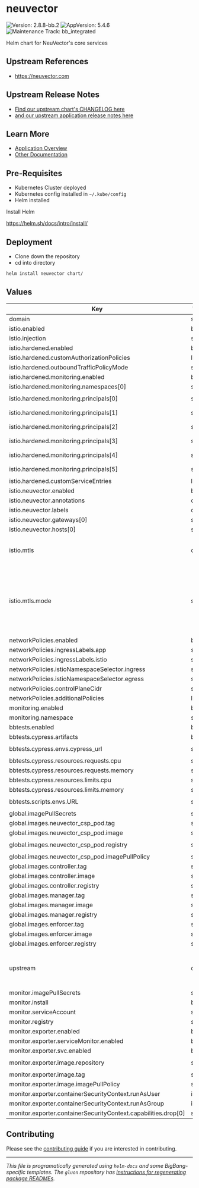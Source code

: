 <!-- Warning: Do not manually edit this file. See notes on gluon + helm-docs at the end of this file for more information. -->
# neuvector

![Version: 2.8.8-bb.2](https://img.shields.io/badge/Version-2.8.8--bb.2-informational?style=flat-square) ![AppVersion: 5.4.6](https://img.shields.io/badge/AppVersion-5.4.6-informational?style=flat-square) ![Maintenance Track: bb_integrated](https://img.shields.io/badge/Maintenance_Track-bb_integrated-green?style=flat-square)

Helm chart for NeuVector's core services

## Upstream References

- <https://neuvector.com>

## Upstream Release Notes

- [Find our upstream chart's CHANGELOG here](https://repo1.dso.mil/big-bang/product/packages/neuvector/-/blob/main/CHANGELOG.md?ref_type=heads)
- [and our upstream application release notes here](https://github.com/neuvector/neuvector/releases)

## Learn More

- [Application Overview](docs/overview.md)
- [Other Documentation](docs/)

## Pre-Requisites

- Kubernetes Cluster deployed
- Kubernetes config installed in `~/.kube/config`
- Helm installed

Install Helm

<https://helm.sh/docs/intro/install/>

## Deployment

- Clone down the repository
- cd into directory

```bash
helm install neuvector chart/
```

## Values

| Key | Type | Default | Description |
|-----|------|---------|-------------|
| domain | string | `"dev.bigbang.mil"` |  |
| istio.enabled | bool | `false` |  |
| istio.injection | string | `"enabled"` |  |
| istio.hardened.enabled | bool | `false` |  |
| istio.hardened.customAuthorizationPolicies | list | `[]` |  |
| istio.hardened.outboundTrafficPolicyMode | string | `"REGISTRY_ONLY"` |  |
| istio.hardened.monitoring.enabled | bool | `true` |  |
| istio.hardened.monitoring.namespaces[0] | string | `"monitoring"` |  |
| istio.hardened.monitoring.principals[0] | string | `"cluster.local/ns/monitoring/sa/monitoring-grafana"` |  |
| istio.hardened.monitoring.principals[1] | string | `"cluster.local/ns/monitoring/sa/monitoring-monitoring-kube-alertmanager"` |  |
| istio.hardened.monitoring.principals[2] | string | `"cluster.local/ns/monitoring/sa/monitoring-monitoring-kube-operator"` |  |
| istio.hardened.monitoring.principals[3] | string | `"cluster.local/ns/monitoring/sa/monitoring-monitoring-kube-prometheus"` |  |
| istio.hardened.monitoring.principals[4] | string | `"cluster.local/ns/monitoring/sa/monitoring-monitoring-kube-state-metrics"` |  |
| istio.hardened.monitoring.principals[5] | string | `"cluster.local/ns/monitoring/sa/monitoring-monitoring-prometheus-node-exporter"` |  |
| istio.hardened.customServiceEntries | list | `[]` |  |
| istio.neuvector.enabled | bool | `true` |  |
| istio.neuvector.annotations | object | `{}` |  |
| istio.neuvector.labels | object | `{}` |  |
| istio.neuvector.gateways[0] | string | `"istio-system/main"` |  |
| istio.neuvector.hosts[0] | string | `"neuvector.{{ .Values.domain }}"` |  |
| istio.mtls | object | `{"mode":"STRICT"}` | Default neuvector peer authentication |
| istio.mtls.mode | string | `"STRICT"` | STRICT = Allow only mutual TLS traffic, PERMISSIVE = Allow both plain text and mutual TLS traffic |
| networkPolicies.enabled | bool | `false` |  |
| networkPolicies.ingressLabels.app | string | `"public-ingressgateway"` |  |
| networkPolicies.ingressLabels.istio | string | `"ingressgateway"` |  |
| networkPolicies.istioNamespaceSelector.ingress | string | `"istio-gateway"` |  |
| networkPolicies.istioNamespaceSelector.egress | string | `"istio-gateway"` |  |
| networkPolicies.controlPlaneCidr | string | `"0.0.0.0/0"` |  |
| networkPolicies.additionalPolicies | list | `[]` |  |
| monitoring.enabled | bool | `false` |  |
| monitoring.namespace | string | `"monitoring"` |  |
| bbtests.enabled | bool | `false` |  |
| bbtests.cypress.artifacts | bool | `true` |  |
| bbtests.cypress.envs.cypress_url | string | `"http://neuvector-service-webui.{{ .Release.Namespace }}.svc.cluster.local:8443"` |  |
| bbtests.cypress.resources.requests.cpu | string | `"2"` |  |
| bbtests.cypress.resources.requests.memory | string | `"4Gi"` |  |
| bbtests.cypress.resources.limits.cpu | string | `"2"` |  |
| bbtests.cypress.resources.limits.memory | string | `"4Gi"` |  |
| bbtests.scripts.envs.URL | string | `"http://neuvector-service-webui.{{ .Release.Namespace }}.svc.cluster.local:8443"` |  |
| global.imagePullSecrets | string | `nil` |  |
| global.images.neuvector_csp_pod.tag | string | `"latest"` |  |
| global.images.neuvector_csp_pod.image | string | `"neuvector-billing-azure-by-suse-llc"` |  |
| global.images.neuvector_csp_pod.registry | string | `"registry.suse.de/suse/sle-15-sp5/update/pubclouds/images"` |  |
| global.images.neuvector_csp_pod.imagePullPolicy | string | `"Always"` |  |
| global.images.controller.tag | string | `"5.4.3"` |  |
| global.images.controller.image | string | `"controller"` |  |
| global.images.controller.registry | string | `"registry1.dso.mil/ironbank/neuvector/neuvector"` |  |
| global.images.manager.tag | string | `"5.4.3"` |  |
| global.images.manager.image | string | `"manager"` |  |
| global.images.manager.registry | string | `"registry1.dso.mil/ironbank/neuvector/neuvector"` |  |
| global.images.enforcer.tag | string | `"5.4.3"` |  |
| global.images.enforcer.image | string | `"enforcer"` |  |
| global.images.enforcer.registry | string | `"registry1.dso.mil/ironbank/neuvector/neuvector"` |  |
| upstream | object | Upstream chart values for Neuvector core | Values to pass to [the upstream NeuVector core subchart](https://github.com/neuvector/neuvector-helm/blob/master/charts/core/values.yaml) |
| monitor.imagePullSecrets | string | `"private-registry"` |  |
| monitor.install | bool | `false` |  |
| monitor.serviceAccount | string | `"default"` |  |
| monitor.registry | string | `"registry1.dso.mil"` |  |
| monitor.exporter.enabled | bool | `false` |  |
| monitor.exporter.serviceMonitor.enabled | bool | `false` |  |
| monitor.exporter.svc.enabled | bool | `false` |  |
| monitor.exporter.image.repository | string | `"ironbank/neuvector/neuvector/prometheus-exporter"` |  |
| monitor.exporter.image.tag | string | `"1-1.0.0"` |  |
| monitor.exporter.image.imagePullPolicy | string | `"Always"` |  |
| monitor.exporter.containerSecurityContext.runAsUser | int | `1001` |  |
| monitor.exporter.containerSecurityContext.runAsGroup | int | `1001` |  |
| monitor.exporter.containerSecurityContext.capabilities.drop[0] | string | `"ALL"` |  |

## Contributing

Please see the [contributing guide](./CONTRIBUTING.md) if you are interested in contributing.

---

_This file is programatically generated using `helm-docs` and some BigBang-specific templates. The `gluon` repository has [instructions for regenerating package READMEs](https://repo1.dso.mil/big-bang/product/packages/gluon/-/blob/master/docs/bb-package-readme.md)._
